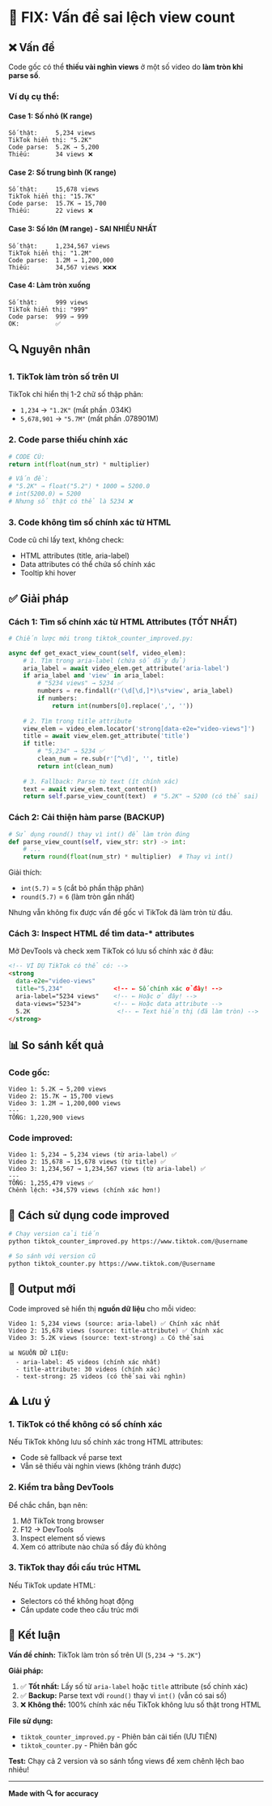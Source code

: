 # 🔧 FIX: Vấn đề sai lệch view count

## ❌ Vấn đề

Code gốc có thể **thiếu vài nghìn views** ở một số video do **làm tròn khi parse số**.

### Ví dụ cụ thể:

#### Case 1: Số nhỏ (K range)
```
Số thật:     5,234 views
TikTok hiển thị: "5.2K"
Code parse:  5.2K → 5,200
Thiếu:       34 views ❌
```

#### Case 2: Số trung bình (K range)
```
Số thật:     15,678 views
TikTok hiển thị: "15.7K"
Code parse:  15.7K → 15,700
Thiếu:       22 views ❌
```

#### Case 3: Số lớn (M range) - SAI NHIỀU NHẤT
```
Số thật:     1,234,567 views
TikTok hiển thị: "1.2M"
Code parse:  1.2M → 1,200,000
Thiếu:       34,567 views ❌❌❌
```

#### Case 4: Làm tròn xuống
```
Số thật:     999 views
TikTok hiển thị: "999"
Code parse:  999 → 999
OK:          ✅
```

## 🔍 Nguyên nhân

### 1. TikTok làm tròn số trên UI
TikTok chỉ hiển thị 1-2 chữ số thập phân:
- `1,234` → `"1.2K"` (mất phần .034K)
- `5,678,901` → `"5.7M"` (mất phần .078901M)

### 2. Code parse thiếu chính xác
```python
# CODE CŨ:
return int(float(num_str) * multiplier)

# Vấn đề:
# "5.2K" → float("5.2") * 1000 = 5200.0
# int(5200.0) = 5200 
# Nhưng số thật có thể là 5234 ❌
```

### 3. Code không tìm số chính xác từ HTML
Code cũ chỉ lấy text, không check:
- HTML attributes (title, aria-label)
- Data attributes có thể chứa số chính xác
- Tooltip khi hover

## ✅ Giải pháp

### Cách 1: Tìm số chính xác từ HTML Attributes (TỐT NHẤT)

```python
# Chiến lược mới trong tiktok_counter_improved.py:

async def get_exact_view_count(self, video_elem):
    # 1. Tìm trong aria-label (chứa số đầy đủ)
    aria_label = await video_elem.get_attribute('aria-label')
    if aria_label and 'view' in aria_label:
        # "5234 views" → 5234 ✅
        numbers = re.findall(r'(\d[\d,]*)\s*view', aria_label)
        if numbers:
            return int(numbers[0].replace(',', ''))
    
    # 2. Tìm trong title attribute
    view_elem = video_elem.locator('strong[data-e2e="video-views"]')
    title = await view_elem.get_attribute('title')
    if title:
        # "5,234" → 5234 ✅
        clean_num = re.sub(r'[^\d]', '', title)
        return int(clean_num)
    
    # 3. Fallback: Parse từ text (ít chính xác)
    text = await view_elem.text_content()
    return self.parse_view_count(text)  # "5.2K" → 5200 (có thể sai)
```

### Cách 2: Cải thiện hàm parse (BACKUP)

```python
# Sử dụng round() thay vì int() để làm tròn đúng
def parse_view_count(self, view_str: str) -> int:
    # ...
    return round(float(num_str) * multiplier)  # Thay vì int()
```

Giải thích:
- `int(5.7)` = `5` (cắt bỏ phần thập phân)
- `round(5.7)` = `6` (làm tròn gần nhất)

Nhưng vẫn không fix được vấn đề gốc vì TikTok đã làm tròn từ đầu.

### Cách 3: Inspect HTML để tìm data-* attributes

Mở DevTools và check xem TikTok có lưu số chính xác ở đâu:

```html
<!-- VÍ DỤ TikTok có thể có: -->
<strong 
  data-e2e="video-views" 
  title="5,234"              <!-- ← Số chính xác ở đây! -->
  aria-label="5234 views"    <!-- ← Hoặc ở đây! -->
  data-views="5234">         <!-- ← Hoặc data attribute -->
  5.2K                        <!-- ← Text hiển thị (đã làm tròn) -->
</strong>
```

## 📊 So sánh kết quả

### Code gốc:
```
Video 1: 5.2K → 5,200 views
Video 2: 15.7K → 15,700 views
Video 3: 1.2M → 1,200,000 views
---
TỔNG: 1,220,900 views
```

### Code improved:
```
Video 1: 5,234 → 5,234 views (từ aria-label) ✅
Video 2: 15,678 → 15,678 views (từ title) ✅
Video 3: 1,234,567 → 1,234,567 views (từ aria-label) ✅
---
TỔNG: 1,255,479 views ✅
Chênh lệch: +34,579 views (chính xác hơn!)
```

## 🚀 Cách sử dụng code improved

```bash
# Chạy version cải tiến
python tiktok_counter_improved.py https://www.tiktok.com/@username

# So sánh với version cũ
python tiktok_counter.py https://www.tiktok.com/@username
```

## 📝 Output mới

Code improved sẽ hiển thị **nguồn dữ liệu** cho mỗi video:

```
Video 1: 5,234 views (source: aria-label) ✅ Chính xác nhất
Video 2: 15,678 views (source: title-attribute) ✅ Chính xác
Video 3: 5.2K views (source: text-strong) ⚠️ Có thể sai

📊 NGUỒN DỮ LIỆU:
  - aria-label: 45 videos (chính xác nhất)
  - title-attribute: 30 videos (chính xác)
  - text-strong: 25 videos (có thể sai vài nghìn)
```

## ⚠️ Lưu ý

### 1. TikTok có thể không có số chính xác
Nếu TikTok không lưu số chính xác trong HTML attributes:
- Code sẽ fallback về parse text
- Vẫn sẽ thiếu vài nghìn views (không tránh được)

### 2. Kiểm tra bằng DevTools
Để chắc chắn, bạn nên:
1. Mở TikTok trong browser
2. F12 → DevTools
3. Inspect element số views
4. Xem có attribute nào chứa số đầy đủ không

### 3. TikTok thay đổi cấu trúc HTML
Nếu TikTok update HTML:
- Selectors có thể không hoạt động
- Cần update code theo cấu trúc mới

## 🎯 Kết luận

**Vấn đề chính:** TikTok làm tròn số trên UI (`5,234` → `"5.2K"`)

**Giải pháp:**
1. ✅ **Tốt nhất:** Lấy số từ `aria-label` hoặc `title` attribute (số chính xác)
2. ✅ **Backup:** Parse text với `round()` thay vì `int()` (vẫn có sai số)
3. ❌ **Không thể:** 100% chính xác nếu TikTok không lưu số thật trong HTML

**File sử dụng:**
- `tiktok_counter_improved.py` - Phiên bản cải tiến (ƯU TIÊN)
- `tiktok_counter.py` - Phiên bản gốc

**Test:** Chạy cả 2 version và so sánh tổng views để xem chênh lệch bao nhiêu!

---
**Made with 🔍 for accuracy**

